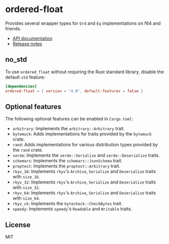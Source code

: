 # ordered-float

Provides several wrapper types for `Ord` and `Eq` implementations on f64 and friends.

* [API documentation](https://docs.rs/ordered-float)
* [Release notes](https://github.com/reem/rust-ordered-float/releases)

## no_std

To use `ordered_float` without requiring the Rust standard library, disable
the default `std` feature:

```toml
[dependencies]
ordered-float = { version = "4.0", default-features = false }
```

## Optional features

The following optional features can be enabled in `Cargo.toml`:

* `arbitrary`: Implements the `arbitrary::Arbitrary` trait.
* `bytemuck`: Adds implementations for traits provided by the `bytemuck` crate.
* `rand`: Adds implementations for various distribution types provided by the `rand` crate.
* `serde`: Implements the `serde::Serialize` and `serde::Deserialize` traits.
* `schemars`: Implements the `schemars::JsonSchema` trait.
* `proptest`: Implements the `proptest::Arbitrary` trait.
* `rkyv_16`: Implements `rkyv`'s `Archive`, `Serialize` and `Deserialize` traits with `size_16`.
* `rkyv_32`: Implements `rkyv`'s `Archive`, `Serialize` and `Deserialize` traits with `size_32`.
* `rkyv_64`: Implements `rkyv`'s `Archive`, `Serialize` and `Deserialize` traits with `size_64`.
* `rkyv_ck`: Implements the `bytecheck::CheckBytes` trait.
* `speedy`: Implements `speedy`'s `Readable` and `Writable` traits.

## License

MIT
